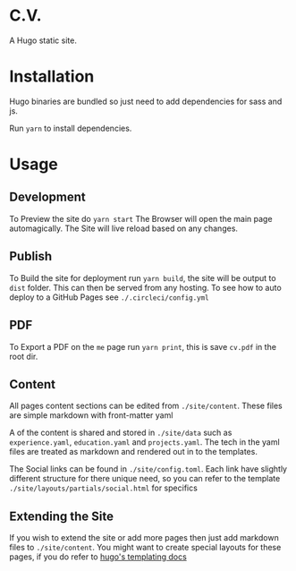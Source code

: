# C.V.

A Hugo static site.

# Installation

Hugo binaries are bundled so just need to add dependencies for sass and js.

Run `yarn` to install dependencies.

# Usage

## Development

To Preview the site do `yarn start`
The Browser will open the main page automagically.
The Site will live reload based on any changes.

## Publish

To Build the site for deployment run `yarn build`, the site will be output to `dist` folder.
This can then be served from any hosting. To see how to auto deploy to a GitHub
Pages see `./.circleci/config.yml`

## PDF

To Export a PDF on the `me` page run `yarn print`, this is save `cv.pdf` in the
root dir.

## Content

All pages content sections can be edited from `./site/content`. These files are
simple markdown with front-matter yaml

A of the content is shared and stored in `./site/data` such as `experience.yaml`,
`education.yaml` and `projects.yaml`. The tech in the yaml files are treated as
markdown and rendered out in to the templates.

The Social links can be found in `./site/config.toml`. Each link have slightly
different structure for there unique need, so you can refer to the template
`./site/layouts/partials/social.html` for specifics

## Extending the Site

If you wish to extend the site or add more pages then just add markdown files to
`./site/content`. You might want to create special layouts for these pages, if
you do refer to [hugo's templating docs](https://gohugo.io/documentation/)
